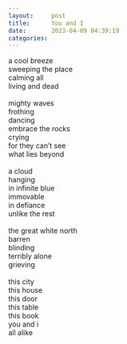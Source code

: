 ```yaml
---
layout:     post
title:      You and I
date:       2023-04-09 04:39:19
categories:
---
```


a cool breeze\
sweeping the place\
calming all\
living and dead\
\
mighty waves\
frothing\
dancing\
embrace the rocks\
crying\
for they can’t see\
what lies beyond\
\
a cloud\
hanging\
in infinite blue\
immovable\
in defiance\
unlike the rest\
\
the great white north\
barren\
blinding\
terribly alone\
grieving\
\
this city\
this house\
this door\
this table\
this book\
you and i\
all alike
